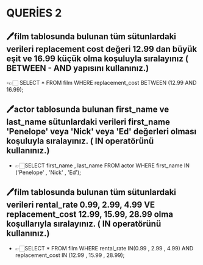 # QUERİES 2
## 🖊️film tablosunda bulunan tüm sütunlardaki verileri replacement cost değeri 12.99 dan büyük eşit ve 16.99 küçük olma koşuluyla sıralayınız ( BETWEEN - AND yapısını kullanınız.)
-👉🏻 SELECT * FROM film WHERE replacement_cost BETWEEN (12.99 AND 16.99);
## 🖊️actor tablosunda bulunan first_name ve last_name sütunlardaki verileri first_name 'Penelope' veya 'Nick' veya 'Ed' değerleri olması koşuluyla sıralayınız. ( IN operatörünü kullanınız.)
- 👉🏻SELECT first_name , last_name FROM actor WHERE first_name IN ('Penelope' , 'Nick' , 'Ed');
## 🖊️film tablosunda bulunan tüm sütunlardaki verileri rental_rate 0.99, 2.99, 4.99 VE replacement_cost 12.99, 15.99, 28.99 olma koşullarıyla sıralayınız. ( IN operatörünü kullanınız.)
- 👉🏻SELECT * FROM film WHERE rental_rate IN(0.99 , 2.99 , 4.99) AND replacement_cost IN (12.99 , 15.99 , 28.99);
